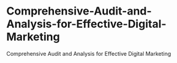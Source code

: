 # Comprehensive-Audit-and-Analysis-for-Effective-Digital-Marketing
Comprehensive Audit and Analysis for Effective Digital Marketing
